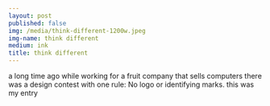 ```yaml
---
layout: post
published: false
img: /media/think-different-1200w.jpeg
img-name: think different
medium: ink
title: think different
---
```



a long time ago while working for a fruit company that sells computers there was a design contest with one rule: No logo or identifying marks. this was my entry
